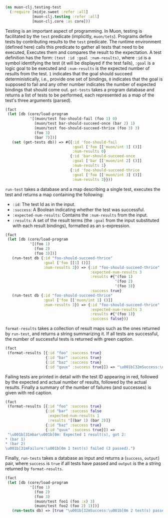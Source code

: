 ```clojure
(ns muon-clj.testing-test
  (:require [midje.sweet :refer :all]
            [muon-clj.testing :refer :all]
            [muon-clj.core :as core]))

```
Testing is an important aspect of programming.
In Muon, testing is facilitated by the `test` predicate (implicitly, `muon/tets`).
Programs define tests by contributing results to the `test` predicate.
The runtime environment (defined here) calls this predicate to gather all tests that need to be executed,
Executes them and compares the result to the expectation.
A test definition has the form: `(test :id :goal :num-results)`, where `:id` is a symbol identifying the test
(it will be displayed if the test fails), `:goal` is a logic goal to be executed and `:num-results` is the
expected number of results from the test. `1` indicates that the goal should succeed deterministically,
i.e., provide one set of bindings, `0` indicates that the goal is supposed to fail and any other number
indicates the number of expected bindings that should come out.
`get-tests` takes a program database and returns a list of tests to be performed, each represented as a map of
the test's three arguments (parsed).
```clojure
(fact
 (let [db (core/load-program
           '[(muon/test foo-should-fail (foo 1) 0)
             (muon/test bar-should-succeed-once (bar 2) 1)
             (muon/test foo-should-succeed-thrice (foo 3) 3)
             (foo 3)
             (bar 7)])]
   (set (get-tests db)) => #{{:id 'foo-should-fail
                              :goal ['foo [['muon/int 1] ()]]
                              :num-results 0}
                             {:id 'bar-should-succeed-once
                              :goal ['bar [['muon/int 2] ()]]
                              :num-results 1}
                             {:id 'foo-should-succeed-thrice
                              :goal ['foo [['muon/int 3] ()]]
                              :num-results 3}}))

```
`run-test` takes a database and a map describing a single test, executes the test and returns a map containing the following:
* `:id`: The test Id as in the input.
* `:success`: A Boolean indicating whether the test was successful.
* `:expected-num-results`: Contains the `:num-results` from the input.
* `:results`: A set of the result terms (the `:goal` from the input substituted with each result bindings), formatted as an s-expression.
```clojure
(fact
 (let [db (core/load-program
           '[(foo 1)
             (foo 2)
             (foo 3)])]
   (run-test db {:id "foo-should-succeed-thrice"
                 :goal ['foo [[1] ()]]
                 :num-results 3}) => {:id "foo-should-succeed-thrice"
                                      :expected-num-results 3
                                      :results #{'(foo 1)
                                                 '(foo 2)
                                                 '(foo 3)}
                                      :success true}
   (run-test db {:id "foo-should-succeed-thrice"
                 :goal ['foo [['muon/int 1] ()]]
                 :num-results 3}) => {:id "foo-should-succeed-thrice"
                                      :expected-num-results 3
                                      :results #{'(foo 1)}
                                      :success false}))

```
`format-results` takes a collection of result maps such as the ones returned by `run-test`,
and returns a string summarizing it.
If all tests are successful, the number of successful tests is returned with green caption.
```clojure
(fact
 (format-results [{:id "foo" :success true}
                  {:id "bar" :success true}
                  {:id "baz" :success true}
                  {:id "quux" :success true}]) => "\u001b[32mSuccess:\u001b[0m 4 test(s) passed.")

```
Failing tests are printed in detail with the test ID appearing in red,
followed by the expected and actual number of results, followed by the actual results.
Finally a summary of the number of failures (and successes) is given with red caption.
```clojure
(fact
 (format-results [{:id "foo" :success true}
                  {:id "bar" :success false
                   :expected-num-results 1
                   :results '[(bar 1) (bar 2)]}
                  {:id "baz" :success true}
                  {:id "quux" :success true}]) =>
 "\u001b[31mbar\u001b[0m: Expected 1 result(s), got 2:
* (bar 1)
* (bar 2)
\u001b[31mFailure:\u001b[0m 1 test(s) failed (3 passed).")

```
Finally, `run-tests` takes a database as input and returns a (`success`, `output`) pair,
where `success` is `true` if all tests have passed and `output` is the a string returned by `format-results`.
```clojure
(fact
 (let [db (core/load-program
           '[(foo 1)
             (foo 2)
             (foo 3)
             (muon/test foo1 (foo :x) 3)
             (muon/test foo2 (foo 2) 1)])]
   (run-tests db) => [true "\u001b[32mSuccess:\u001b[0m 2 test(s) passed."]))
```

